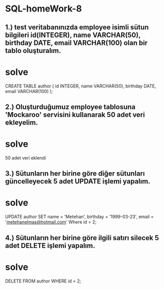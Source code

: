 # SQL-homeWork-8

## 1.) test veritabanınızda employee isimli sütun bilgileri id(INTEGER), name VARCHAR(50), birthday DATE, email VARCHAR(100) olan bir tablo oluşturalım.

# solve 

CREATE TABLE author (
id INTEGER, 
name VARCHAR(50),
birthday DATE,
email VARCHAR(100)
);

## 2.) Oluşturduğumuz employee tablosuna 'Mockaroo' servisini kullanarak 50 adet veri ekleyelim.

# solve 
50 adet veri eklendi

## 3.) Sütunların her birine göre diğer sütunları güncelleyecek 5 adet UPDATE işlemi yapalım.

# solve

UPDATE author 
SET name = 'Metehan',
birthday = '1999-03-23',
email = 'metehanelmas@hotmail.com'
Where id = 2;

## 4.) Sütunların her birine göre ilgili satırı silecek 5 adet DELETE işlemi yapalım.

# solve 

DELETE FROM author 
WHERE id = 2;


